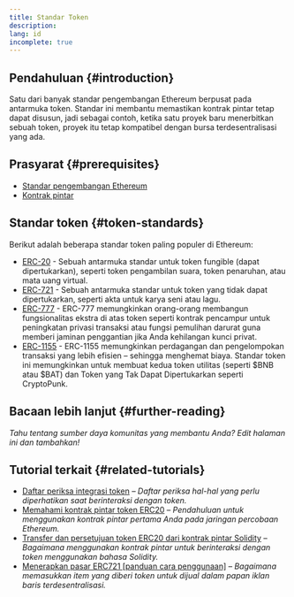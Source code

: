 ```yaml
---
title: Standar Token
description:
lang: id
incomplete: true
---
```


## Pendahuluan \{#introduction}

Satu dari banyak standar pengembangan Ethereum berpusat pada antarmuka token. Standar ini membantu memastikan kontrak pintar tetap dapat disusun, jadi sebagai contoh, ketika satu proyek baru menerbitkan sebuah token, proyek itu tetap kompatibel dengan bursa terdesentralisasi yang ada.

## Prasyarat \{#prerequisites}

- [Standar pengembangan Ethereum](/developers/docs/standards/)
- [Kontrak pintar](/developers/docs/smart-contracts/)

## Standar token \{#token-standards}

Berikut adalah beberapa standar token paling populer di Ethereum:

- [ERC-20](/developers/docs/standards/tokens/erc-20/) - Sebuah antarmuka standar untuk token fungible (dapat dipertukarkan), seperti token pengambilan suara, token penaruhan, atau mata uang virtual.
- [ERC-721](/developers/docs/standards/tokens/erc-721/) - Sebuah antarmuka standar untuk token yang tidak dapat dipertukarkan, seperti akta untuk karya seni atau lagu.
- [ERC-777](/developers/docs/standards/tokens/erc-777/) - ERC-777 memungkinkan orang-orang membangun fungsionalitas ekstra di atas token seperti kontrak pencampur untuk peningkatan privasi transaksi atau fungsi pemulihan darurat guna memberi jaminan penggantian jika Anda kehilangan kunci privat.
- [ERC-1155](/developers/docs/standards/tokens/erc-1155/) - ERC-1155 memungkinkan perdagangan dan pengelompokan transaksi yang lebih efisien – sehingga menghemat biaya. Standar token ini memungkinkan untuk membuat kedua token utilitas (seperti $BNB atau $BAT) dan Token yang Tak Dapat Dipertukarkan seperti CryptoPunk.

## Bacaan lebih lanjut \{#further-reading}

_Tahu tentang sumber daya komunitas yang membantu Anda? Edit halaman ini dan tambahkan!_

## Tutorial terkait \{#related-tutorials}

- [Daftar periksa integrasi token](/developers/tutorials/token-integration-checklist/) _– Daftar periksa hal-hal yang perlu diperhatikan saat berinteraksi dengan token._
- [Memahami kontrak pintar token ERC20](/developers/tutorials/understand-the-erc-20-token-smart-contract/) _– Pendahuluan untuk menggunakan kontrak pintar pertama Anda pada jaringan percobaan Ethereum._
- [Transfer dan persetujuan token ERC20 dari kontrak pintar Solidity](/developers/tutorials/transfers-and-approval-of-erc-20-tokens-from-a-solidity-smart-contract/) _– Bagaimana menggunakan kontrak pintar untuk berinteraksi dengan token menggunakan bahasa Solidity._
- [Menerapkan pasar ERC721 [panduan cara penggunaan]](/developers/tutorials/how-to-implement-an-erc721-market/) _– Bagaimana memasukkan item yang diberi token untuk dijual dalam papan iklan baris terdesentralisasi._
